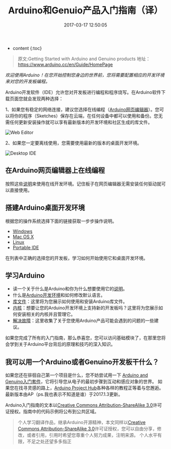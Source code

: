 ﻿---
layout: post
title:  " Arduino和Genuio产品入门指南（译）"
date:   2017-03-17 12:50:05
categories: Arduino
excerpt: 硬件相关。
---

* content
{:toc}


> 原文:Getting Started with Arduino and Genuino products
  地址：https://www.arduino.cc/en/Guide/HomePage
  
 *欢迎使用Arduino！在您开始控制您身边的世界前，您将需要配置相应的开发环境来对您的开发板编程。*

 Arduino开发软件（IDE）允许您对开发板进行编程和程序烧写。在Arduino软件下载页面您就会发现两种选择：

 1、如果您有稳定的网络连接，建议您选择在线编程（[Arduino网页编辑器][1]）。您可以将你的程序（Sketches）保存在云端，在任何设备中都可以使用和备份。您无需任何更新安装操作就可以享有最新版本的开发环境和社区生成的库文件。

![Web Editor](http://upload-images.jianshu.io/upload_images/3845101-0d4fdd0258f2e04b.PNG?imageMogr2/auto-orient/strip%7CimageView2/2/w/1240)

 2、如果您一定要离线使用，您需要使用最新的版本的桌面开发环境。

 
![Desktop IDE](http://upload-images.jianshu.io/upload_images/3845101-c503fb7c22c1084f.png?imageMogr2/auto-orient/strip%7CimageView2/2/w/1240)

## 在Arduino网页编辑器上在线编程
 
 按照这些[说明](https://create.arduino.cc/projecthub/Arduino_Genuino/getting-started-with-the-arduino-web-editor-4b3e4a)来使用在线开发环境。记住板子在网页编辑器无需安装任何驱动就可以直接使用。
## 搭建Arduino桌面开发环境
 根据您的操作系统选择下面的链接获取一步步操作说明。
 
* [Windows][2]
* [Mac OS X][3]
* [Linux][4]
* [Portable IDE][5]
 
在列表中正确的选择您的开发板，学习如何开始使用它和桌面开发环境。

## 学习Arduino

* 读一个关于什么是Arduino和你为什么想要使用它的[说明][6]。
* 什么是[Arduino开发环境][7]和如何修改默认语言。
* [库文件][8]：这里将为您展示如何使用和安装Arduino库文件。
* [内核][9]：想要让您的Arduino开发环境上支持新的开发板吗？这里将为您展示如何安装相关的内核并且管理它。
* [解决故障][10]：这里收集了关于您使用Arduino产品可能会遇到的问题的一些建议。
 
如果您完成了所有的入门指南，那么恭喜您，您可以访问基础模块了，在那里您将会学到关于Arduino平台背后的原理和技巧的深入知识。

## 我可以用一个Arduino或者Genuino开发板干什么？

如果您还在徘徊自己第一个项目是什么，您不妨尝试用一下 [Arduino and Genuino入门套件][11]，它将引导您从电子的最初步骤到互动和感应对象的世界。
如果您在找寻灵感的路上，[Arduino Project Hub][12]各种各样的教程正等着与您邂逅。
最新版本由AP（ps.我也表示不知道是谁）于2017.1.3更新。

Arduino入门指南的文本以[Creative Commons Attribution-ShareAlike 3.0][13]许可证授权。指南中的代码示例将公布到公共区域。
 
> 个人学习翻译作品，继承Arduino开源精神，本文同样以[Creative Commons Attribution-ShareAlike 3.0][13]许可证授权，您可以自由分享，修改，或者引用，引用时希望您尊重个人努力成果，注明来源。
个人水平有限，不足之处还望多多指正
 
  


  [1]: https://create.arduino.cc/editor
  [2]: https://www.arduino.cc/en/Guide/Windows
  [3]: https://www.arduino.cc/en/Guide/MacOSX
  [4]: https://www.arduino.cc/en/Guide/Linux
  [5]: https://www.arduino.cc/en/Guide/PortableIDE
  [6]: https://www.arduino.cc/en/Guide/Introduction
  [7]: https://www.arduino.cc/en/Guide/Environment
  [8]: https://www.arduino.cc/en/Guide/Libraries
  [9]: https://www.arduino.cc/en/Guide/Cores
  [10]: https://www.arduino.cc/en/Guide/Troubleshooting
  [11]: https://store.arduino.cc/index.php?main_page=product_info&products_code=GKX00007
  [12]: https://create.arduino.cc/projecthub
  [13]: http://creativecommons.org/licenses/by-sa/3.0/